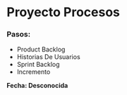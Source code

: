 # Proyecto Procesos

### Pasos:
* Product Backlog
* Historias De Usuarios
* Sprint Backlog
* Incremento

**Fecha: Desconocida**
